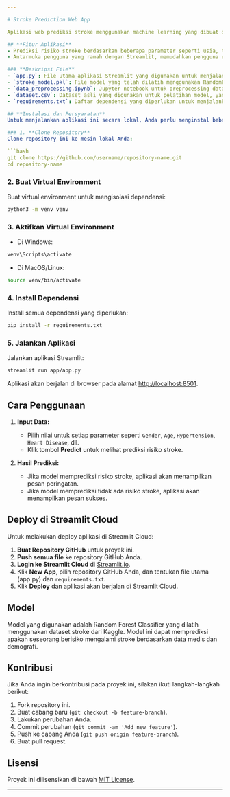 ```yaml
---

# Stroke Prediction Web App

Aplikasi web prediksi stroke menggunakan machine learning yang dibuat dengan Streamlit. Aplikasi ini memungkinkan pengguna untuk memprediksi kemungkinan terkena stroke berdasarkan input data pribadi dan medis mereka.

## **Fitur Aplikasi**
- Prediksi risiko stroke berdasarkan beberapa parameter seperti usia, tekanan darah, riwayat penyakit jantung, status merokok, dan lainnya.
- Antarmuka pengguna yang ramah dengan Streamlit, memudahkan pengguna untuk memberikan input dan mendapatkan hasil prediksi.

### **Deskripsi File**
- `app.py`: File utama aplikasi Streamlit yang digunakan untuk menjalankan antarmuka pengguna dan prediksi.
- `stroke_model.pkl`: File model yang telah dilatih menggunakan RandomForestClassifier untuk memprediksi risiko stroke.
- `data_preprocessing.ipynb`: Jupyter notebook untuk preprocessing data dan pelatihan model.
- `dataset.csv`: Dataset asli yang digunakan untuk pelatihan model, yang diambil dari Kaggle.
- `requirements.txt`: Daftar dependensi yang diperlukan untuk menjalankan aplikasi.

## **Instalasi dan Persyaratan**
Untuk menjalankan aplikasi ini secara lokal, Anda perlu menginstal beberapa dependensi. Ikuti langkah-langkah berikut:

### 1. **Clone Repository**
Clone repository ini ke mesin lokal Anda:

```bash
git clone https://github.com/username/repository-name.git
cd repository-name
```

### 2. **Buat Virtual Environment**
Buat virtual environment untuk mengisolasi dependensi:

```bash
python3 -m venv venv
```

### 3. **Aktifkan Virtual Environment**
- Di Windows:

```bash
venv\Scripts\activate
```

- Di MacOS/Linux:

```bash
source venv/bin/activate
```

### 4. **Install Dependensi**
Install semua dependensi yang diperlukan:

```bash
pip install -r requirements.txt
```

### 5. **Jalankan Aplikasi**
Jalankan aplikasi Streamlit:

```bash
streamlit run app/app.py
```

Aplikasi akan berjalan di browser pada alamat [http://localhost:8501](http://localhost:8501).

## **Cara Penggunaan**
1. **Input Data:**
   - Pilih nilai untuk setiap parameter seperti `Gender`, `Age`, `Hypertension`, `Heart Disease`, dll.
   - Klik tombol **Predict** untuk melihat prediksi risiko stroke.

2. **Hasil Prediksi:**
   - Jika model memprediksi risiko stroke, aplikasi akan menampilkan pesan peringatan.
   - Jika model memprediksi tidak ada risiko stroke, aplikasi akan menampilkan pesan sukses.

## **Deploy di Streamlit Cloud**
Untuk melakukan deploy aplikasi di Streamlit Cloud:

1. **Buat Repository GitHub** untuk proyek ini.
2. **Push semua file** ke repository GitHub Anda.
3. **Login ke Streamlit Cloud** di [Streamlit.io](https://streamlit.io/cloud).
4. Klik **New App**, pilih repository GitHub Anda, dan tentukan file utama (app.py) dan `requirements.txt`.
5. Klik **Deploy** dan aplikasi akan berjalan di Streamlit Cloud.

## **Model**
Model yang digunakan adalah Random Forest Classifier yang dilatih menggunakan dataset stroke dari Kaggle. Model ini dapat memprediksi apakah seseorang berisiko mengalami stroke berdasarkan data medis dan demografi.

## **Kontribusi**
Jika Anda ingin berkontribusi pada proyek ini, silakan ikuti langkah-langkah berikut:
1. Fork repository ini.
2. Buat cabang baru (`git checkout -b feature-branch`).
3. Lakukan perubahan Anda.
4. Commit perubahan (`git commit -am 'Add new feature'`).
5. Push ke cabang Anda (`git push origin feature-branch`).
6. Buat pull request.

## **Lisensi**
Proyek ini dilisensikan di bawah [MIT License](LICENSE).

---
```

